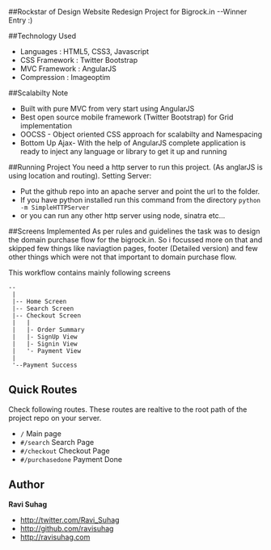 ##Rockstar of Design
Website Redesign Project for Bigrock.in --Winner Entry :)

##Technology Used
* Languages : HTML5, CSS3, Javascript
* CSS Framework : Twitter Bootstrap
* MVC Framework : AngularJS
* Compression : Imageoptim

##Scalabilty Note
* Built with pure MVC from very start using AngularJS
* Best open source mobile framework (Twitter Bootstrap) for Grid implementation
* OOCSS - Object oriented CSS approach for scalabilty and Namespacing
* Bottom Up Ajax- With the help of AngularJS complete application is ready to inject any language or library to get it up and running


##Running Project
You need a http server to run this project. (As anglarJS is using location and routing).
Setting Server:
- Put the github repo into an apache server and point the url to the folder.
- If you have python installed run this command from the directory
   <code>python -m SimpleHTTPServer</code>
- or you can run any other http server using node, sinatra etc...

##Screens Implemented
As per rules and guidelines the task was to design the domain purchase flow for the bigrock.in. So i focussed more on that and skipped few things like naviagtion pages, footer (Detailed version) and few other things which were not that important to domain purchase flow.

This workflow contains mainly following screens
```
--
 |
 |-- Home Screen
 |-- Search Screen
 |-- Checkout Screen
 |   |
 |   |- Order Summary
 |   |- SignUp View
 |   |- Signin View
 |   '- Payment View
 |
 '--Payment Success
```
## Quick Routes 
Check following routes. These routes are realtive to the root path of the project repo on your server. 
 - <code>/</code> Main page
 - <code>#/search</code> Search Page
 - <code>#/checkout</code> Checkout Page
 - <code>#/purchasedone</code> Payment Done

## Author

**Ravi Suhag**

- <http://twitter.com/Ravi_Suhag>
- <http://github.com/ravisuhag>
- <http://ravisuhag.com>

